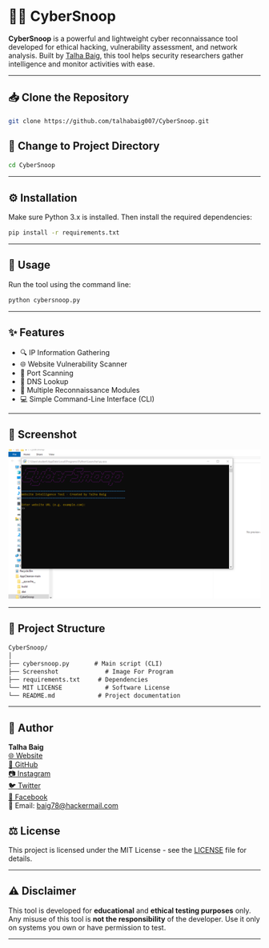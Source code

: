 # 🕵️‍♂️ CyberSnoop

**CyberSnoop** is a powerful and lightweight cyber reconnaissance tool developed for ethical hacking, vulnerability assessment, and network analysis. Built by [Talha Baig](https://github.com/talhabaig007), this tool helps security researchers gather intelligence and monitor activities with ease.

---

## 📥 Clone the Repository

```bash
git clone https://github.com/talhabaig007/CyberSnoop.git
```

## 📂 Change to Project Directory

```bash
cd CyberSnoop
```

---

## ⚙️ Installation

Make sure Python 3.x is installed. Then install the required dependencies:

```bash
pip install -r requirements.txt
```

---

## 🚀 Usage

Run the tool using the command line:

```bash
python cybersnoop.py
```

---

## ✨ Features

- 🔍 IP Information Gathering
- 🌐 Website Vulnerability Scanner
- 📡 Port Scanning
- 🧠 DNS Lookup
- 🧰 Multiple Reconnaissance Modules
- 💻 Simple Command-Line Interface (CLI)

---

## 📸 Screenshot

![CyberSnoop Screenshot](screenshot.png)


---

## 📌 Project Structure

```
CyberSnoop/
│
├── cybersnoop.py       # Main script (CLI)
├── Screenshot             # Image For Program
├── requirements.txt     # Dependencies
└── MIT LICENSE            # Software License
└── README.md            # Project documentation
```

---

## 🧠 Author

**Talha Baig**  
[🌐 Website](https://talhabaig.exploreeverything.blog/)  
[🐙 GitHub](https://github.com/talhabaig007)  
[📷 Instagram](https://www.instagram.com/talhabaig007/)  
[🐦 Twitter](https://www.twitter.com/talhabaig007/)  
[📘 Facebook](https://www.facebook.com/p/Talha-Baig-100063795712836/)  
📧 Email: baig78@hackermail.com

## ⚖️ License

This project is licensed under the MIT License - see the [LICENSE](LICENSE) file for details.

---

## ⚠️ Disclaimer

This tool is developed for **educational** and **ethical testing purposes** only. Any misuse of this tool is **not the responsibility** of the developer. Use it only on systems you own or have permission to test.

---
